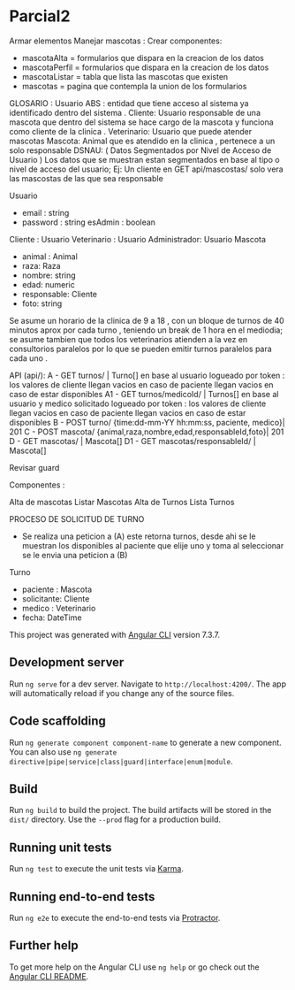 # Parcial2
Armar elementos
Manejar mascotas :
Crear componentes:
   - mascotaAlta = formularios que dispara en la creacion de los datos
   - mascotaPerfil = formularios que dispara en la creacion de los datos
   - mascotaListar = tabla que lista las mascotas que existen
   - mascotas = pagina que contempla la union de los formularios

GLOSARIO :
Usuario ABS : entidad que tiene acceso al sistema ya identificado dentro del sistema  .
Cliente: Usuario responsable de una mascota que dentro del sistema se hace cargo de la mascota  y funciona como cliente de la clinica .
Veterinario: Usuario que puede atender mascotas
Mascota: Animal que es atendido en la clinica , pertenece a un solo responsable
DSNAU: ( Datos Segmentados por Nivel de Acceso de Usuario ) Los datos que se muestran estan segmentados en base al tipo o nivel de acceso del usuario; Ej: Un cliente en GET api/mascostas/ solo vera las mascostas de las que sea responsable

Usuario
  * email : string
  * password : string
  esAdmin : boolean

Cliente : Usuario
Veterinario : Usuario
Administrador: Usuario
Mascota
  - animal : Animal
  - raza: Raza
  - nombre: string
  - edad: numeric
  - responsable: Cliente
  - foto: string

Se asume un horario de la clinica de 9 a 18 , con un bloque de turnos de 40 minutos aprox por cada turno , teniendo un break de 1 hora en el mediodia;
se asume tambien que todos los veterinarios atienden a la vez en consultorios paralelos por lo que se pueden emitir turnos paralelos para cada uno .



API (api/):
A - GET turnos/  | Turno[] en base al usuario logueado por token : los valores de cliente llegan vacios en caso de paciente llegan vacios en caso de estar disponibles
A1 - GET turnos/medicoId/  | Turnos[] en base al usuario y medico solicitado logueado por token : los valores de cliente llegan vacios en caso de paciente llegan vacios en caso de estar disponibles
B - POST turno/ {time:dd-mm-YY hh:mm:ss, paciente, medico}| 201
C - POST mascota/ {animal,raza,nombre,edad,responsableId,foto}| 201
D - GET mascotas/ | Mascota[]
D1 - GET mascotas/responsableId/ | Mascota[]

Revisar guard 

Componentes :
 
Alta de mascotas 
Listar Mascotas 
Alta de Turnos 
Lista Turnos


PROCESO DE SOLICITUD DE TURNO
- Se realiza una peticion a (A) este retorna turnos, desde ahi se le muestran los disponibles al paciente que elije uno y toma al seleccionar se le envia una peticion a (B)



Turno
  - paciente : Mascota
  - solicitante: Cliente
  - medico : Veterinario
  - fecha: DateTime


This project was generated with [Angular CLI](https://github.com/angular/angular-cli) version 7.3.7.

## Development server

Run `ng serve` for a dev server. Navigate to `http://localhost:4200/`. The app will automatically reload if you change any of the source files.

## Code scaffolding

Run `ng generate component component-name` to generate a new component. You can also use `ng generate directive|pipe|service|class|guard|interface|enum|module`.

## Build

Run `ng build` to build the project. The build artifacts will be stored in the `dist/` directory. Use the `--prod` flag for a production build.

## Running unit tests

Run `ng test` to execute the unit tests via [Karma](https://karma-runner.github.io).

## Running end-to-end tests

Run `ng e2e` to execute the end-to-end tests via [Protractor](http://www.protractortest.org/).

## Further help

To get more help on the Angular CLI use `ng help` or go check out the [Angular CLI README](https://github.com/angular/angular-cli/blob/master/README.md).

